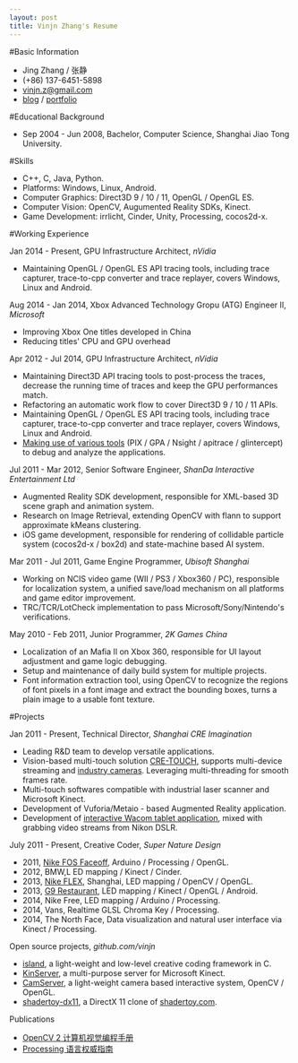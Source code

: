 ```yaml
---
layout: post
title: Vinjn Zhang's Resume
---
```

#Basic Information  
*   Jing Zhang / 张静
*   (+86) 137-6451-5898 
*   vinjn.z@gmail.com
*   [blog](http://vinjn.github.io/) / [portfolio](http://vinjn.github.io/portfolio/)

#Educational Background
*   Sep 2004 - Jun 2008, Bachelor, Computer Science, Shanghai Jiao Tong University.   

#Skills   
*   C++, C, Java, Python.
*   Platforms: Windows, Linux, Android.
*   Computer Graphics: Direct3D 9 / 10 / 11, OpenGL / OpenGL ES.
*   Computer Vision: OpenCV, Augumented Reality SDKs, Kinect.
*   Game Development: irrlicht, Cinder, Unity, Processing, cocos2d-x.

#Working Experience  

Jan 2014 - Present, GPU Infrastructure Architect, *nVidia*

*   Maintaining OpenGL / OpenGL ES API tracing tools, including trace capturer, trace-to-cpp converter and trace replayer, covers Windows, Linux and Android.

Aug 2014 - Jan 2014, Xbox Advanced Technology Gropu (ATG) Engineer II, *Microsoft*

*   Improving Xbox One titles developed in China
*   Reducing titles' CPU and GPU overhead

Apr 2012 - Jul 2014, GPU Infrastructure Architect, *nVidia*  

*   Maintaining Direct3D API tracing tools to post-process the traces, decrease the running time of traces and keep the GPU performances match.
*   Refactoring an automatic work flow to cover Direct3D 9 / 10 / 11 APIs.
*   Maintaining OpenGL / OpenGL ES API tracing tools, including trace capturer, trace-to-cpp converter and trace replayer, covers Windows, Linux and Android.
*   [Making use of various tools](https://github.com/vinjn/vinjn.github.io/blob/master/_posts/2013-07-07-graphics-debugging-tools-overview.md) (PIX / GPA / Nsight / apitrace / glintercept) to debug and analyze the applications.

Jul 2011 - Mar 2012, Senior Software Engineer, *ShanDa Interactive Entertainment Ltd*  

*   Augmented Reality SDK development, responsible for XML-based 3D scene graph and animation system.
*   Research on Image Retrieval, extending OpenCV with flann to support approximate kMeans clustering.
*   iOS game development, responsible for rendering of collidable particle system (cocos2d-x / box2d) and state-machine based AI system.

Mar 2011 - Jul 2011, Game Engine Programmer, *Ubisoft Shanghai*  

*   Working on NCIS video game (WII / PS3 / Xbox360 / PC), responsible for localization system, a unified save/load mechanism on all platforms and game editor improvement.
*   TRC/TCR/LotCheck implementation to pass Microsoft/Sony/Nintendo's verifications.

May 2010 - Feb 2011, Junior Programmer, *2K Games China*  

*   Localization of an Mafia II on Xbox 360, responsible for UI layout adjustment and game logic debugging.
*   Setup and maintenance of daily build system for multiple projects.
*   Font information extraction tool, using OpenCV to recognize the regions of font pixels in a font image and extract the bounding boxes, turns a plain image to a usable font texture.   

#Projects   

Jan 2011 - Present, Technical Director, *Shanghai CRE Imagination*  

*   Leading R&D team to develop versatile applications. 
*   Vision-based multi-touch solution [CRE-TOUCH](http://www.cre-web.com/?p=302&lang=en), supports multi-device streaming and [industry cameras](http://www.cre-web.com/?p=583&lang=en). Leveraging multi-threading for smooth frames rate.
*   Multi-touch softwares compatible with industrial laser scanner and Microsoft Kinect.
*   Development of Vuforia/Metaio - based Augmented Reality application.
*   Development of [interactive Wacom tablet application](http://www.cre-web.com/?p=563&lang=en), mixed with grabbing video streams from Nikon DSLR.

July 2011 - Present, Creative Coder, *Super Nature Design*  

*   2011, [Nike FOS Faceoff](http://www.supernaturedesign.com/work/nikefosfaceoff), Arduino / Processing / OpenGL.
*   2012, BMW,L ED mapping / Kinect / Cinder.
*   2013, [Nike FLEX](http://www.supernaturedesign.com/work/flex), Shanghai, LED mapping / OpenCV / OpenGL.
*   2013, [G9 Restaurant](http://arrestedmotion.com/2014/08/insa-for-g9-restaurant-shanghai/), LED mapping / Kinect / OpenGL / Android.
*   2014, Nike Free, LED mapping / Arduino / Processing.
*   2014, Vans, Realtime GLSL Chroma Key / Processing.
*   2014, The North Face, Data visualization and natural user interface via Kinect / Processing. 
  
Open source projects, *github.com/vinjn*  

*   [island](https://github.com/vinjn/island), a light-weight and low-level creative coding framework in C.
*   [KinServer](https://github.com/vinjn/KinServer), a multi-purpose server for Microsoft Kinect.
*   [CamServer](http://github.com/vinjn/CamServer/), a light-weight camera based interactive system, OpenCV / OpenGL.
*   [shadertoy-dx11](http://github.com/vinjn/shadertoy-dx11/), a DirectX 11 clone of [shadertoy.com](https://www.shadertoy.com/).

Publications

*   [OpenCV 2 计算机视觉编程手册](http://www.amazon.cn/OpenCV2%E8%AE%A1%E7%AE%97%E6%9C%BA%E8%A7%86%E8%A7%89%E7%BC%96%E7%A8%8B%E6%89%8B%E5%86%8C-Robert-Laganiere%E8%91%97-%E5%BC%A0%E9%9D%99/dp/B00DO9TC6C/)
*   [Processing 语言权威指南](http://www.amazon.cn/Processing%E8%AF%AD%E8%A8%80%E6%9D%83%E5%A8%81%E6%8C%87%E5%8D%97-%E7%91%9E%E6%96%AF/dp/B00FEMKN7Y/)
